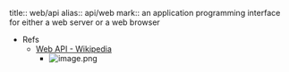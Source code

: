 title:: web/api
alias:: api/web
mark::  an application programming interface for either a web server or a web browser

- Refs
  - [Web API - Wikipedia](https://en.wikipedia.org/wiki/Web_API)
    - ![image.png](../assets/wiki/image_1668337528771_0.png)